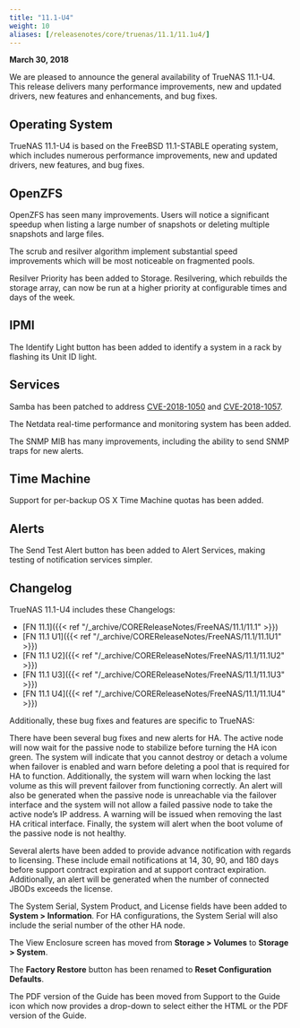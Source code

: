 ```yaml
---
title: "11.1-U4"
weight: 10
aliases: [/releasenotes/core/truenas/11.1/11.1u4/]
---
```


**March 30, 2018**

We are pleased to announce the general availability of TrueNAS 11.1-U4. This release delivers many performance improvements, new and updated drivers, new features and enhancements, and bug fixes.

## Operating System

TrueNAS 11.1-U4 is based on the FreeBSD 11.1-STABLE operating system, which includes numerous performance improvements, new and updated drivers, new features, and bug fixes.

## OpenZFS

OpenZFS has seen many improvements. Users will notice a significant speedup when listing a large number of snapshots or deleting multiple snapshots and large files.

The scrub and resilver algorithm implement substantial speed improvements which will be most noticeable on fragmented pools.

Resilver Priority has been added to Storage. Resilvering, which rebuilds the storage array, can now be run at a higher priority at configurable times and days of the week.

## IPMI

The Identify Light button has been added to identify a system in a rack by flashing its Unit ID light.

## Services

Samba has been patched to address [CVE-2018-1050](https://cve.mitre.org/cgi-bin/cvename.cgi?name=CVE-2018-1050) and [CVE-2018-1057](https://cve.mitre.org/cgi-bin/cvename.cgi?name=CVE-2018-1057).

The Netdata real-time performance and monitoring system has been added.

The SNMP MIB has many improvements, including the ability to send SNMP traps for new alerts.

## Time Machine

Support for per-backup OS X Time Machine quotas has been added.

## Alerts

The Send Test Alert button has been added to Alert Services, making testing of notification services simpler.

## Changelog

TrueNAS 11.1-U4 includes these Changelogs:

* [FN 11.1]({{< ref "/_archive/COREReleaseNotes/FreeNAS/11.1/11.1" >}})
* [FN 11.1 U1]({{< ref "/_archive/COREReleaseNotes/FreeNAS/11.1/11.1U1" >}})
* [FN 11.1 U2]({{< ref "/_archive/COREReleaseNotes/FreeNAS/11.1/11.1U2" >}})
* [FN 11.1 U3]({{< ref "/_archive/COREReleaseNotes/FreeNAS/11.1/11.1U3" >}})
* [FN 11.1 U4]({{< ref "/_archive/COREReleaseNotes/FreeNAS/11.1/11.1U4" >}})

Additionally, these bug fixes and features are specific to TrueNAS:

There have been several bug fixes and new alerts for HA. The active node will now wait for the passive node to stabilize before turning the HA icon green. The system will indicate that you cannot destroy or detach a volume when failover is enabled and warn before deleting a pool that is required for HA to function. Additionally, the system will warn when locking the last volume as this will prevent failover from functioning correctly. An alert will also be generated when the passive node is unreachable via the failover interface and the system will not allow a failed passive node to take the active node’s IP address. A warning will be issued when removing the last HA critical interface. Finally, the system will alert when the boot volume of the passive node is not healthy.

Several alerts have been added to provide advance notification with regards to licensing. These include email notifications at 14, 30, 90, and 180 days before support contract expiration and at support contract expiration. Additionally, an alert will be generated when the number of connected JBODs exceeds the license.

The System Serial, System Product, and License fields have been added to **System > Information**. For HA configurations, the System Serial will also include the serial number of the other HA node.

The View Enclosure screen has moved from **Storage > Volumes** to **Storage > System**.

The **Factory Restore** button has been renamed to **Reset Configuration Defaults**.

The PDF version of the Guide has been moved from Support to the Guide icon which now provides a drop-down to select either the HTML or the PDF version of the Guide.
